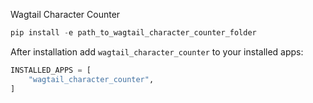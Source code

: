 Wagtail Character Counter

```python
pip install -e path_to_wagtail_character_counter_folder
```

After installation add `wagtail_character_counter` to your installed apps:
```python
INSTALLED_APPS = [
    "wagtail_character_counter",
]
```